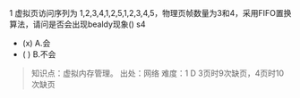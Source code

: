 1
虚拟页访问序列为 1,2,3,4,1,2,5,1,2,3,4,5，物理页帧数量为3和4，采用FIFO置换算法，请问是否会出现bealdy现象() s4
- (x) A.会
- ( ) B.不会
   
> 知识点：虚拟内存管理。
> 出处：网络
> 难度：1
> D 3页时9次缺页，4页时10次缺页
